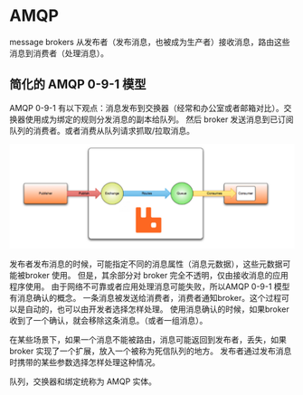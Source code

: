 # AMQP

message brokers 从发布者（发布消息，也被成为生产者）接收消息，路由这些消息到消费者（处理消息）。

## 简化的 AMQP 0-9-1 模型

AMQP 0-9-1 有以下观点：消息发布到交换器（经常和办公室或者邮箱对比）。交换器使用成为绑定的规则分发消息的副本给队列。
然后 broker 发送消息到已订阅队列的消费者。或者消费从队列请求抓取/拉取消息。

![An image](./hello-arc.png)

发布者发布消息的时候，可能指定不同的消息属性（消息元数据），这些元数据可能被broker 使用。
但是，其余部分对 broker 完全不透明，仅由接收消息的应用程序使用。
由于网络不可靠或者应用处理消息可能失败，所以AMQP 0-9-1 模型有消息确认的概念。
一条消息被发送给消费者，消费者通知broker。这个过程可以是自动的，也可以由开发者选择怎样处理。
使用消息确认的时候，如果broker收到了一个确认，就会移除这条消息。（或者一组消息）。

在某些场景下，如果一个消息不能被路由，消息可能返回到发布者，丢失，如果 broker 实现了一个扩展，放入一个被称为死信队列的地方。
发布者通过发布消息时携带的某些参数选择怎样处理这种情况。

队列，交换器和绑定统称为 AMQP 实体。